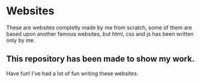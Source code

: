 # Websites

These are websites completly made by me from scratch, some of them are based upon another famous websites, but html, css and js has been written only by me.

## This repository has been made to show my work.

Have fun!
I've had a lot of fun writing these websites.
